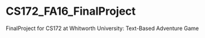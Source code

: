 # CS172_FA16_FinalProject
FinalProject for CS172 at Whitworth University: Text-Based Adventure Game
